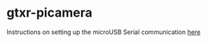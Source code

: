 # gtxr-picamera
Instructions on setting up the microUSB Serial communication [here](https://github.com/macij1/gtxr-picamera/blob/main/USB-gadgetmode.md)
